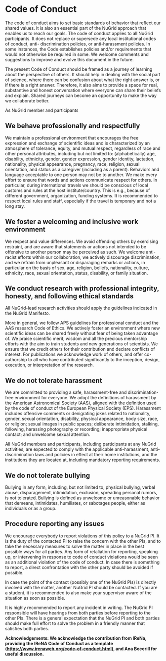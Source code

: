 # Code of Conduct

The code of conduct aims to set basic standards of behavior that reflect our shared values. It is also an essential part of the NuGrid approach that enables us to reach our goals. The code of conduct applies to all NuGrid participants. It does not replace or supersede any local institutional codes of conduct, anti- discrimination policies, or anti-harassment policies. In some instances, the Code establishes policies and/or requirements that would not otherwise be required in some. We welcome comments and suggestions to improve and evolve this document in the future.

The present Code of Conduct should be framed as a journey of learning about the perspective of others. It should help in dealing with the social part of science, where there can be confusion about what the right answer is, or if there is a right answer. Therefore, it also aims to provide a space for real, substantive and honest conversation where everyone can share their beliefs and explain. Shared journeys can become an opportunity to make the way we collaborate better.

As NuGrid member and participants

## We behave professionally and respectfully

We maintain a professional environment that encourages the free expression and exchange of scientific ideas and is characterized by an atmosphere of tolerance, equity, and mutual respect, regardless of race and other personal attributes, including but not limited to: (alphabetically) age, disability, ethnicity, gender, gender expression, gender identity, lactation, nationality, physical appearance, pregnancy, race, religion, sexual orientation, and status as a caregiver (including as a parent). Behaviors and language acceptable to one person may not be to another. We make every effort to ensure that words and actions communicate respect for others. In particular, during international travels we should be conscious of local customs and rules at the host institute/country. This is e.g., because of different government, organization, funding systems. It is recommended to respect local rules and staff, especially if the travel is temporary and not a long stay. 

## We foster a welcoming and inclusive work environment

We respect and value differences. We avoid offending others by exercising restraint, and are aware that statements or actions not intended to be offensive to another person may be perceived as such. We welcome anti-racist efforts within our collaboration, we actively discourage discrimination, and we refrain from unpleasant or disparaging remarks or actions, in particular on the basis of sex, age, religion, beliefs, nationality, culture, ethnicity, race, sexual orientation, status, disability, or family situation.

## We conduct research with professional integrity, honesty, and following ethical standards

All NuGrid-lead research activities should apply the guidelines indicated in the NuGrid Manifesto.

More in general, we follow APS guidelines for professional conduct  and the AAS research Code of Ethics. We actively foster an environment where new scientific ideas can be shared freely without fear of being taken advantage of. We praise scientific merit, wisdom and all the precious mentorship efforts with the aim to train students and new generations of scientists. We ensure that we credit others for their contribution and declare conflicts of interest. For publications we acknowledge work of others, and offer co-authorship to all who have contributed significantly to the inception, design, execution, or interpretation of the research.

## We do not tolerate harassment

We are committed to providing a safe, harassment-free and discrimination-free environment for everyone. We adopt the definitions of harassment by the American Astronomical Society (AAS), aligned with the definition used by the code of conduct of the European Physical Society (EPS). Harassment includes offensive comments or denigrating jokes related to nationality, gender, sexual orientation, disability, physical appearance, body size, race, or religion; sexual images in public spaces; deliberate intimidation, stalking, following, harassing photography or recording; inappropriate physical contact; and unwelcome sexual attention.

All NuGrid members and participants, including participants at any NuGrid activities, are expected to comply with the applicable anti-harassment, anti-discrimination laws and policies in effect at their home institutions, and the institutions they are located at, including mandatory reporting requirements.

## We do not tolerate bullying

Bullying in any form, including, but not limited to, physical bullying, verbal abuse, disparagement, intimidation, exclusion, spreading personal rumors, is not tolerated. Bullying is defined as unwelcome or unreasonable behavior that demeans, intimidates, humiliates, or sabotages people, either as individuals or as a group.


## Procedure reporting any issues

We encourage everybody to report violations of this policy to a NuGrid PI. It is the duty of the contacted PI to raise the concern with the other PIs, and to take the necessary measures to solve the matter in place in the best possible ways for all parties. Any form of retaliation for reporting, speaking up, or intervening in response to code of conduct violations would be seen as an additional violation of the code of conduct. In case there is something to report, a direct confrontation with the other party should be avoided if possible. 

In case the point of the contact (possibly one of the NuGrid PIs) is directly involved with the matter, another NuGrid PI should be contacted. If you are a student, it is recommended to also make your supervisor aware of the situation as soon as possible. 

It is highly recommended to report any incident in writing. The NuGrid PI responsible will have hearings from both parties before reporting to the other PIs. There is a general expectation that the NuGrid PI and both parties should make full effort to solve the problem in a friendly manner that satisfies both parties. 



**Acknowledgements: We acknowledge the contribution from IReNa, providing the IReNA Code of Conduct as a template (https://www.irenaweb.org/code-of-conduct.html), and Ana Becerill 
for useful discussion.**  
